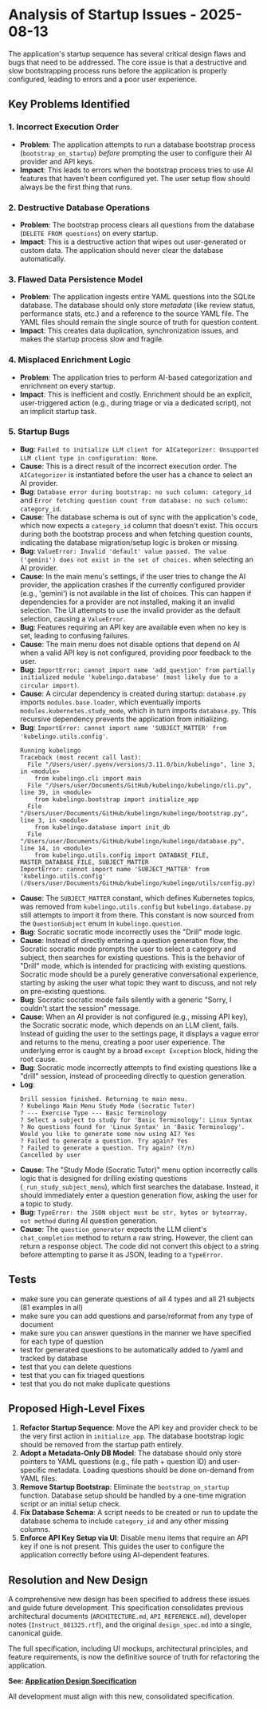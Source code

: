 # Analysis of Startup Issues - 2025-08-13

The application's startup sequence has several critical design flaws and bugs that need to be addressed. The core issue is that a destructive and slow bootstrapping process runs before the application is properly configured, leading to errors and a poor user experience.

## Key Problems Identified

### 1. Incorrect Execution Order
- **Problem**: The application attempts to run a database bootstrap process (`bootstrap_on_startup`) *before* prompting the user to configure their AI provider and API keys.
- **Impact**: This leads to errors when the bootstrap process tries to use AI features that haven't been configured yet. The user setup flow should always be the first thing that runs.

### 2. Destructive Database Operations
- **Problem**: The bootstrap process clears all questions from the database (`DELETE FROM questions`) on every startup.
- **Impact**: This is a destructive action that wipes out user-generated or custom data. The application should never clear the database automatically.

### 3. Flawed Data Persistence Model
- **Problem**: The application ingests entire YAML questions into the SQLite database. The database should only store *metadata* (like review status, performance stats, etc.) and a reference to the source YAML file. The YAML files should remain the single source of truth for question content.
- **Impact**: This creates data duplication, synchronization issues, and makes the startup process slow and fragile.

### 4. Misplaced Enrichment Logic
- **Problem**: The application tries to perform AI-based categorization and enrichment on every startup.
- **Impact**: This is inefficient and costly. Enrichment should be an explicit, user-triggered action (e.g., during triage or via a dedicated script), not an implicit startup task.

### 5. Startup Bugs
- **Bug**: `Failed to initialize LLM client for AICategorizer: Unsupported LLM client type in configuration: None`.
- **Cause**: This is a direct result of the incorrect execution order. The `AICategorizer` is instantiated before the user has a chance to select an AI provider.
- **Bug**: `Database error during bootstrap: no such column: category_id` and `Error fetching question count from database: no such column: category_id`.
- **Cause**: The database schema is out of sync with the application's code, which now expects a `category_id` column that doesn't exist. This occurs during both the bootstrap process and when fetching question counts, indicating the database migration/setup logic is broken or missing.
- **Bug**: `ValueError: Invalid 'default' value passed. The value ('gemini') does not exist in the set of choices.` when selecting an AI provider.
- **Cause**: In the main menu's settings, if the user tries to change the AI provider, the application crashes if the currently configured provider (e.g., 'gemini') is not available in the list of choices. This can happen if dependencies for a provider are not installed, making it an invalid selection. The UI attempts to use the invalid provider as the default selection, causing a `ValueError`.
- **Bug**: Features requiring an API key are available even when no key is set, leading to confusing failures.
- **Cause**: The main menu does not disable options that depend on AI when a valid API key is not configured, providing poor feedback to the user.
- **Bug**: `ImportError: cannot import name 'add_question' from partially initialized module 'kubelingo.database' (most likely due to a circular import)`.
- **Cause**: A circular dependency is created during startup: `database.py` imports `modules.base.loader`, which eventually imports `modules.kubernetes.study_mode`, which in turn imports `database.py`. This recursive dependency prevents the application from initializing.
- **Bug**: `ImportError: cannot import name 'SUBJECT_MATTER' from 'kubelingo.utils.config'`.
  ```
  Running kubelingo
  Traceback (most recent call last):
    File "/Users/user/.pyenv/versions/3.11.0/bin/kubelingo", line 3, in <module>
      from kubelingo.cli import main
    File "/Users/user/Documents/GitHub/kubelingo/kubelingo/cli.py", line 39, in <module>
      from kubelingo.bootstrap import initialize_app
    File "/Users/user/Documents/GitHub/kubelingo/kubelingo/bootstrap.py", line 3, in <module>
      from kubelingo.database import init_db
    File "/Users/user/Documents/GitHub/kubelingo/kubelingo/database.py", line 14, in <module>
      from kubelingo.utils.config import DATABASE_FILE, MASTER_DATABASE_FILE, SUBJECT_MATTER
  ImportError: cannot import name 'SUBJECT_MATTER' from 'kubelingo.utils.config' (/Users/user/Documents/GitHub/kubelingo/kubelingo/utils/config.py)
  ```
- **Cause**: The `SUBJECT_MATTER` constant, which defines Kubernetes topics, was removed from `kubelingo.utils.config` but `kubelingo.database.py` still attempts to import it from there. This constant is now sourced from the `QuestionSubject` enum in `kubelingo.question`.
- **Bug**: Socratic socratic mode incorrectly uses the "Drill" mode logic.
- **Cause**: Instead of directly entering a question generation flow, the Socratic socratic mode prompts the user to select a category and subject, then searches for existing questions. This is the behavior of "Drill" mode, which is intended for practicing with existing questions. Socratic mode should be a purely generative conversational experience, starting by asking the user what topic they want to discuss, and not rely on pre-existing questions.
- **Bug**: Socratic socratic mode fails silently with a generic "Sorry, I couldn't start the session" message.
- **Cause**: When an AI provider is not configured (e.g., missing API key), the Socratic socratic mode, which depends on an LLM client, fails. Instead of guiding the user to the settings page, it displays a vague error and returns to the menu, creating a poor user experience. The underlying error is caught by a broad `except Exception` block, hiding the root cause.
- **Bug**: Socratic mode incorrectly attempts to find existing questions like a "drill" session, instead of proceeding directly to question generation.
- **Log**:
  ```
  Drill session finished. Returning to main menu.
  ? Kubelingo Main Menu Study Mode (Socratic Tutor)
  ? --- Exercise Type --- Basic Terminology
  ? Select a subject to study for 'Basic Terminology': Linux Syntax
  ? No questions found for 'Linux Syntax' in 'Basic Terminology'.
  Would you like to generate some now using AI? Yes
  ? Failed to generate a question. Try again? Yes
  ? Failed to generate a question. Try again? (Y/n)
  Cancelled by user
  ```
- **Cause**: The "Study Mode (Socratic Tutor)" menu option incorrectly calls logic that is designed for drilling existing questions (`_run_study_subject_menu`), which first searches the database. Instead, it should immediately enter a question generation flow, asking the user for a topic to study.
- **Bug**: `TypeError: the JSON object must be str, bytes or bytearray, not method` during AI question generation.
- **Cause**: The `question_generator` expects the LLM client's `chat_completion` method to return a raw string. However, the client can return a response object. The code did not convert this object to a string before attempting to parse it as JSON, leading to a `TypeError`.

## Tests
- make sure you can generate questions of all 4 types and all 21 subjects (81 examples in all)
- make sure you can add questions and parse/reformat from any type of document
- make sure you can answer questions in the manner we have specified for each type of question
- test for generated questions to be automatically added to /yaml and tracked by database
- test that you can delete questions
- test that you can fix triaged questions
- test that you do not make duplicate questions

## Proposed High-Level Fixes
1.  **Refactor Startup Sequence**: Move the API key and provider check to be the very first action in `initialize_app`. The database bootstrap logic should be removed from the startup path entirely.
2.  **Adopt a Metadata-Only DB Model**: The database should only store pointers to YAML questions (e.g., file path + question ID) and user-specific metadata. Loading questions should be done on-demand from YAML files.
3.  **Remove Startup Bootstrap**: Eliminate the `bootstrap_on_startup` function. Database setup should be handled by a one-time migration script or an initial setup check.
4.  **Fix Database Schema**: A script needs to be created or run to update the database schema to include `category_id` and any other missing columns.
5.  **Enforce API Key Setup via UI**: Disable menu items that require an API key if one is not present. This guides the user to configure the application correctly before using AI-dependent features.

## Resolution and New Design
A comprehensive new design has been specified to address these issues and guide future development. This specification consolidates previous architectural documents (`ARCHITECTURE.md`, `API_REFERENCE.md`), developer notes (`Instruct_081325.rtf`), and the original `design_spec.md` into a single, canonical guide.

The full specification, including UI mockups, architectural principles, and feature requirements, is now the definitive source of truth for refactoring the application.

**See: [Application Design Specification](./docs/design_spec.md)**

All development must align with this new, consolidated specification.

